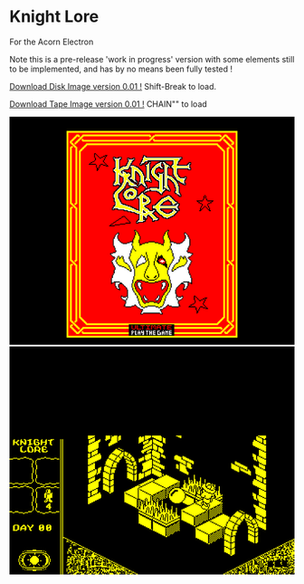 # Knight Lore

For the Acorn Electron

Note this is a pre-release 'work in progress' version with some elements still to be implemented, and has by no means been fully tested !

[Download Disk Image version 0.01 !](https://github.com/Snuggsy187/Electron-KnightLore/raw/main/Releases/KnightLore-E.ssd)
Shift-Break to load.

[Download Tape Image version 0.01 !](https://github.com/Snuggsy187/Electron-KnightLore/raw/main/Releases/KnightLore-E.uef)
CHAIN"" to load

![Electron KnightLore](https://github.com/Snuggsy187/Electron-KnightLore/raw/main/png/1.png)
![Electron KnightLore](https://github.com/Snuggsy187/Electron-KnightLore/raw/main/png/2.png)


